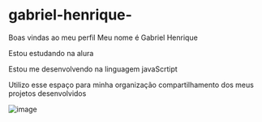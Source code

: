 # gabriel-henrique-

Boas vindas ao meu perfil
Meu nome é Gabriel Henrique

Estou estudando na alura

Estou me desenvolvendo na linguagem javaScrtipt

Utilizo esse espaço para minha organização compartilhamento dos meus projetos desenvolvidos

![image](https://github.com/gah0144/gabriel-henrique-/assets/169676284/c2c885d9-d17b-47f4-8fd4-a8643c6bdcb3)
